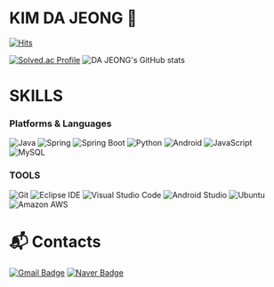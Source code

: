 # KIM DA JEONG 🙂

[![Hits](https://hits.seeyoufarm.com/api/count/incr/badge.svg?url=https%3A%2F%2Fgithub.com%2Fdajeong-kimm&count_bg=%2379C83D&title_bg=%23555555&icon=&icon_color=%23E7E7E7&title=hits&edge_flat=false)](https://hits.seeyoufarm.com)


[![Solved.ac Profile](http://mazassumnida.wtf/api/v2/generate_badge?boj=rlaekwjd6545)](https://solved.ac/rlaekwjd6566/)
![DA JEONG's GitHub stats](https://github-readme-stats.vercel.app/api?username=dajeong-kimm&show_icons=true&theme=radical)


# SKILLS 
### Platforms & Languages
![Java](https://img.shields.io/badge/Java-007396.svg?&style=for-the-badge&logo=Java&logoColor=white)
![Spring](https://img.shields.io/badge/Spring-6DB33F.svg?&style=for-the-badge&logo=Spring&logoColor=white)
![Spring Boot](https://img.shields.io/badge/Spring%20Boot-6DB33F.svg?&style=for-the-badge&logo=Spring%20Boot&logoColor=white)
![Python](https://img.shields.io/badge/Python-3776AB.svg?&style=for-the-badge&logo=Python&logoColor=white)
![Android](https://img.shields.io/badge/Android-3DDC84.svg?&style=for-the-badge&logo=Android&logoColor=white)
![JavaScript](https://img.shields.io/badge/JavaScript-F7DF1E.svg?&style=for-the-badge&logo=JavaScript&logoColor=white)
![MySQL](https://img.shields.io/badge/MySQL-4479A1.svg?&style=for-the-badge&logo=MySQL&logoColor=white)

### TOOLS
![Git](https://img.shields.io/badge/Git-F05032.svg?&style=for-the-badge&logo=Git&logoColor=white)
![Eclipse IDE](https://img.shields.io/badge/Eclipse%20IDE-2C2255.svg?&style=for-the-badge&logo=Eclipse%20IDE&logoColor=white)
![Visual Studio Code](https://img.shields.io/badge/Visual%20Studio%20Code-007ACC.svg?&style=for-the-badge&logo=Visual%20Studio%20Code&logoColor=white)
![Android Studio](https://img.shields.io/badge/Android%20Studio-3DDC84.svg?&style=for-the-badge&logo=Android%20Studio&logoColor=white)
![Ubuntu](https://img.shields.io/badge/Ubuntu-E95420.svg?&style=for-the-badge&logo=Ubuntu&logoColor=white)
![Amazon AWS](https://img.shields.io/badge/Amazon%20AWS-232F3E.svg?&style=for-the-badge&logo=Amazon%20AWS&logoColor=white)

# :mailbox_with_mail: Contacts
<!--[![Tech Blog Badge](http://img.shields.io/badge/-Tech%20blog-black?style=flat-square&logo=github&link=https://soo-vely-dev.tistory.com/)](https://soo-vely-dev.tistory.com/)
-->
[![Gmail Badge](https://img.shields.io/badge/Gmail-d14836?style=flat-square&logo=Gmail&logoColor=white&link=mailto:rlaekwjd6566@gmail.com)](mailto:rlaekwjd6566@gmail.com)
[![Naver Badge](https://img.shields.io/badge/Naver-03C75A?style=flat-square&logo=Naver&logoColor=white&link=mailto:zhzhahd10@naver.com)](mailto:zhzhahd10@naver.com)

<!--
**dajeong-kimm/dajeong-kimm** is a ✨ _special_ ✨ repository because its `README.md` (this file) appears on your GitHub profile.

Here are some ideas to get you started:

- 🔭 I’m currently working on ...
- 🌱 I’m currently learning ...
- 👯 I’m looking to collaborate on ...
- 🤔 I’m looking for help with ...
- 💬 Ask me about ...
- 📫 How to reach me: ...
- 😄 Pronouns: ...
- ⚡ Fun fact: ...
-->
